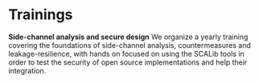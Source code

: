 # Trainings


**Side-channel analysis and secure design**
We organize a yearly training covering the foundations of
side-channel analysis, countermeasures and leakage-resilience,
with hands on focused on using the SCALib tools in order to test
the security of open source implementations and help their integration.
